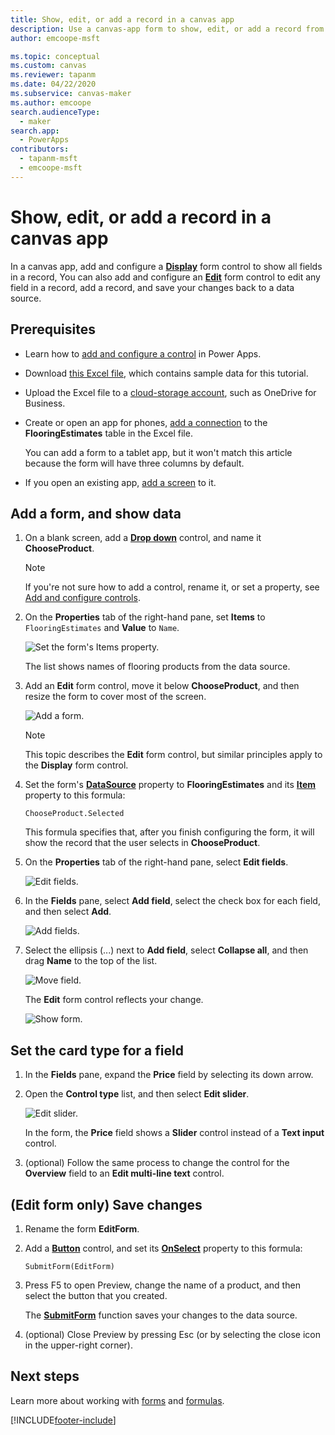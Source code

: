 ```yaml
---
title: Show, edit, or add a record in a canvas app
description: Use a canvas-app form to show, edit, or add a record from a table in your data source.
author: emcoope-msft

ms.topic: conceptual
ms.custom: canvas
ms.reviewer: tapanm
ms.date: 04/22/2020
ms.subservice: canvas-maker
ms.author: emcoope
search.audienceType: 
  - maker
search.app: 
  - PowerApps
contributors:
  - tapanm-msft
  - emcoope-msft
---
```

# Show, edit, or add a record in a canvas app

In a canvas app, add and configure a **[Display](controls/control-form-detail.md)** form control to show all fields in a record, You can also add and configure an **[Edit](controls/control-form-detail.md)** form control to edit any field in a record, add a record, and save your changes back to a data source.

## Prerequisites

- Learn how to [add and configure a control](add-configure-controls.md) in Power Apps.
- Download [this Excel file](https://az787822.vo.msecnd.net/documentation/get-started-from-data/FlooringEstimates.xlsx), which contains sample data for this tutorial.
- Upload the Excel file to a [cloud-storage account](connections/cloud-storage-blob-connections.md), such as OneDrive for Business.
- Create or open an app for phones, [add a connection](add-data-connection.md) to the **FlooringEstimates** table in the Excel file.

    You can add a form to a tablet app, but it won't match this article because the form will have three columns by default.

- If you open an existing app, [add a screen](add-screen-context-variables.md) to it.

## Add a form, and show data
1. On a blank screen, add a **[Drop down](controls/control-drop-down.md)** control, and name it **ChooseProduct**.

    > [!NOTE]
   > If you're not sure how to add a control, rename it, or set a property, see [Add and configure controls](add-configure-controls.md).

1. On the **Properties** tab of the right-hand pane, set **Items** to `FlooringEstimates` and **Value** to `Name`.

    ![Set the form's Items property.](./media/add-form/items-property.png)

    The list shows names of flooring products from the data source.

1. Add an **Edit** form control, move it below **ChooseProduct**, and then resize the form to cover most of the screen.

    ![Add a form.](./media/add-form/add-a-form.png)

    > [!NOTE]
   > This topic describes the **Edit** form control, but similar principles apply to the **Display** form control.

1. Set the form's **[DataSource](controls/control-form-detail.md)** property to **FlooringEstimates** and its **[Item](controls/control-form-detail.md)** property to this formula:

    `ChooseProduct.Selected`

   This formula specifies that, after you finish configuring the form, it will show the record that the user selects in **ChooseProduct**.

1. On the **Properties** tab of the right-hand pane, select **Edit fields**.

    ![Edit fields.](./media/add-form/edit-fields.png)

1. In the **Fields** pane, select **Add field**, select the check box for each field, and then select **Add**.

    ![Add fields.](./media/add-form/add-fields.png)

1. Select the ellipsis (...) next to **Add field**, select **Collapse all**, and then drag **Name** to the top of the list.

    ![Move field.](./media/add-form/move-field.png)

    The **Edit** form control reflects your change.

    ![Show form.](./media/add-form/show-form1.png)

## Set the card type for a field
1. In the **Fields** pane, expand the **Price** field by selecting its down arrow.

1. Open the **Control type** list, and then select **Edit slider**.

    ![Edit slider.](./media/add-form/edit-slider.png)

    In the form, the **Price** field shows a **Slider** control instead of a **Text input** control.

1. (optional) Follow the same process to change the control for the **Overview** field to an **Edit multi-line text** control.

## (Edit form only) Save changes

1. Rename the form **EditForm**.

1. Add a **[Button](controls/control-button.md)** control, and set its **[OnSelect](controls/properties-core.md)** property to this formula:

   `SubmitForm(EditForm)`

1. Press F5 to open Preview, change the name of a product, and then select the button that you created.

    The **[SubmitForm](functions/function-form.md)** function saves your changes to the data source.

1. (optional) Close Preview by pressing Esc (or by selecting the close icon in the upper-right corner).

## Next steps
Learn more about working with [forms](working-with-forms.md) and [formulas](working-with-formulas.md).


[!INCLUDE[footer-include](../../includes/footer-banner.md)]